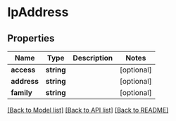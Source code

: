 # IpAddress

## Properties
Name | Type | Description | Notes
------------ | ------------- | ------------- | -------------
**access** | **string** |  | [optional] 
**address** | **string** |  | [optional] 
**family** | **string** |  | [optional] 

[[Back to Model list]](../README.md#documentation-for-models) [[Back to API list]](../README.md#documentation-for-api-endpoints) [[Back to README]](../README.md)


